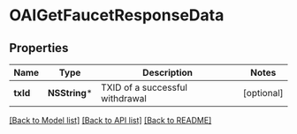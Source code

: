 # OAIGetFaucetResponseData

## Properties
Name | Type | Description | Notes
------------ | ------------- | ------------- | -------------
**txId** | **NSString*** | TXID of a successful withdrawal | [optional] 

[[Back to Model list]](../README.md#documentation-for-models) [[Back to API list]](../README.md#documentation-for-api-endpoints) [[Back to README]](../README.md)


